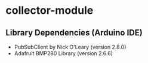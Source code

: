 # collector-module


## Library Dependencies (Arduino IDE)

* PubSubClient by Nick O'Leary (version 2.8.0)
* Adafruit BMP280 Library (version 2.6.6)